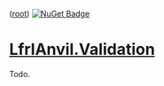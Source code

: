 ﻿([root](https://github.com/CalionVarduk/LfrlAnvil))
[![NuGet Badge](https://buildstats.info/nuget/LfrlAnvil.Validation)](https://www.nuget.org/packages/LfrlAnvil.Validation/)

# [LfrlAnvil.Validation](https://github.com/CalionVarduk/LfrlAnvil/tree/main/src/LfrlAnvil.Validation)

Todo.
